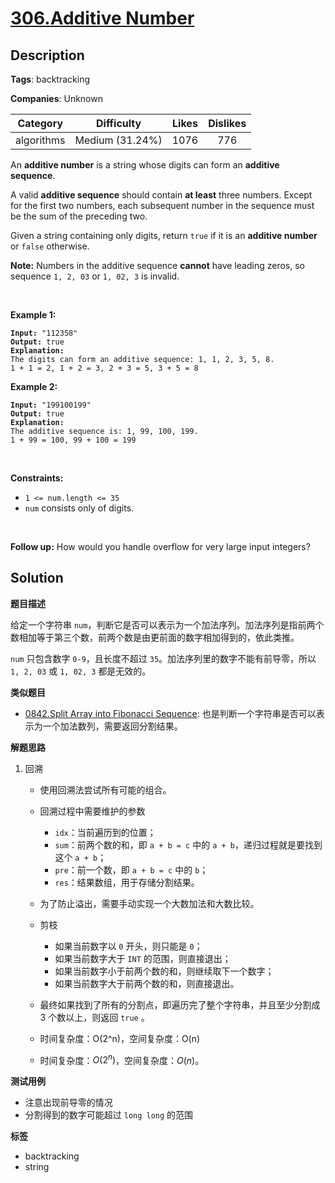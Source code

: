 # [306.Additive Number](https://leetcode.com/problems/additive-number/description/)

## Description

**Tags**: backtracking

**Companies**: Unknown

|  Category  |   Difficulty    | Likes | Dislikes |
| :--------: | :-------------: | :---: | :------: |
| algorithms | Medium (31.24%) | 1076  |   776    |

<p>An <strong>additive number</strong> is a string whose digits can form an <strong>additive sequence</strong>.</p>
<p>A valid <strong>additive sequence</strong> should contain <strong>at least</strong> three numbers. Except for the first two numbers, each subsequent number in the sequence must be the sum of the preceding two.</p>
<p>Given a string containing only digits, return <code>true</code> if it is an <strong>additive number</strong> or <code>false</code> otherwise.</p>
<p><strong>Note:</strong> Numbers in the additive sequence <strong>cannot</strong> have leading zeros, so sequence <code>1, 2, 03</code> or <code>1, 02, 3</code> is invalid.</p>
<p>&nbsp;</p>
<p><strong class="example">Example 1:</strong></p>
<pre><code><strong>Input:</strong> &quot;112358&quot;
<strong>Output:</strong> true
<strong>Explanation:</strong>
The digits can form an additive sequence: 1, 1, 2, 3, 5, 8.
1 + 1 = 2, 1 + 2 = 3, 2 + 3 = 5, 3 + 5 = 8</code></pre>
<p><strong class="example">Example 2:</strong></p>
<pre><code><strong>Input:</strong> &quot;199100199&quot;
<strong>Output:</strong> true
<strong>Explanation:</strong>
The additive sequence is: 1, 99, 100, 199.&nbsp;
1 + 99 = 100, 99 + 100 = 199</code></pre>
<p>&nbsp;</p>
<p><strong>Constraints:</strong></p>
<ul>
  <li><code>1 &lt;= num.length &lt;= 35</code></li>
  <li><code>num</code> consists only of digits.</li>
</ul>
<p>&nbsp;</p>
<p><strong>Follow up:</strong> How would you handle overflow for very large input integers?</p>

## Solution

**题目描述**

给定一个字符串 `num`，判断它是否可以表示为一个加法序列。加法序列是指前两个数相加等于第三个数，前两个数是由更前面的数字相加得到的，依此类推。

`num` 只包含数字 `0-9`，且长度不超过 `35`。加法序列里的数字不能有前导零，所以 `1, 2, 03` 或 `1, 02, 3` 都是无效的。

**类似题目**

- [0842.Split Array into Fibonacci Sequence](0842.split-array-into-fibonacci-sequence.md): 也是判断一个字符串是否可以表示为一个加法数列，需要返回分割结果。

**解题思路**

1. 回溯
   - 使用回溯法尝试所有可能的组合。
   - 回溯过程中需要维护的参数
     - `idx`：当前遍历到的位置；
     - `sum`：前两个数的和，即 `a + b = c` 中的 `a + b`，递归过程就是要找到这个 `a + b`；
     - `pre`：前一个数，即 `a + b = c` 中的 `b`；
     - `res`：结果数组，用于存储分割结果。
   - 为了防止溢出，需要手动实现一个大数加法和大数比较。
   - 剪枝
     - 如果当前数字以 `0` 开头，则只能是 `0`；
     - 如果当前数字大于 `INT` 的范围，则直接退出；
     - 如果当前数字小于前两个数的和，则继续取下一个数字；
     - 如果当前数字大于前两个数的和，则直接退出。
   - 最终如果找到了所有的分割点，即遍历完了整个字符串，并且至少分割成 3 个数以上，则返回 `true` 。
   - 时间复杂度：O(2^n)，空间复杂度：O(n)

   - 时间复杂度：$O(2^n)$，空间复杂度：$O(n)$。

**测试用例**

- 注意出现前导零的情况
- 分割得到的数字可能超过 `long long` 的范围

**标签**

- backtracking
- string
